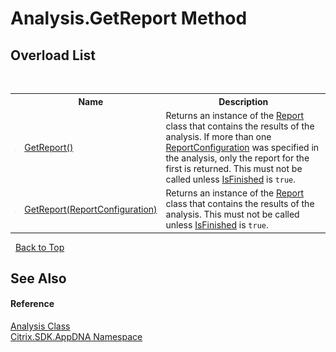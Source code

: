 # Analysis.GetReport Method 
 


## Overload List
&nbsp;<table><tr><th></th><th>Name</th><th>Description</th></tr><tr><td>![Public method](media/pubmethod.gif "Public method")</td><td><a href="18125b07-230a-35cd-6f78-d634d60dbc9c">GetReport()</a></td><td>
Returns an instance of the <a href="523aa30e-8459-5365-1cfd-f9d22fbf50d8">Report</a> class that contains the results of the analysis. If more than one <a href="65f3ee4f-5129-5083-b4da-0f1e23fc3784">ReportConfiguration</a> was specified in the analysis, only the report for the first is returned. This must not be called unless <a href="d43df125-4991-c53f-2348-1e8cbd9be68b">IsFinished</a> is `true`.</td></tr><tr><td>![Public method](media/pubmethod.gif "Public method")</td><td><a href="f49b97be-5a41-51f1-f02b-18b489e25a19">GetReport(ReportConfiguration)</a></td><td>
Returns an instance of the <a href="523aa30e-8459-5365-1cfd-f9d22fbf50d8">Report</a> class that contains the results of the analysis. This must not be called unless <a href="d43df125-4991-c53f-2348-1e8cbd9be68b">IsFinished</a> is `true`.</td></tr></table>&nbsp;
<a href="#analysis.getreport-method">Back to Top</a>

## See Also


#### Reference
<a href="7a7a7e37-0130-ea5c-9e7f-0fc355ebe76e">Analysis Class</a><br /><a href="fe2d265b-410b-8b11-1eb4-a790e0b062bf">Citrix.SDK.AppDNA Namespace</a><br />